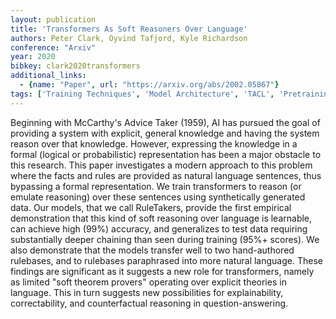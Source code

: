 ```yaml
---
layout: publication
title: 'Transformers As Soft Reasoners Over Language'
authors: Peter Clark, Oyvind Tafjord, Kyle Richardson
conference: "Arxiv"
year: 2020
bibkey: clark2020transformers
additional_links:
  - {name: "Paper", url: "https://arxiv.org/abs/2002.05867"}
tags: ['Training Techniques', 'Model Architecture', 'TACL', 'Pretraining Methods', 'Interpretability', 'Transformer', 'ACL', 'Interpretability and Explainability']
---
```

Beginning with McCarthy's Advice Taker (1959), AI has pursued the goal of
providing a system with explicit, general knowledge and having the system
reason over that knowledge. However, expressing the knowledge in a formal
(logical or probabilistic) representation has been a major obstacle to this
research. This paper investigates a modern approach to this problem where the
facts and rules are provided as natural language sentences, thus bypassing a
formal representation. We train transformers to reason (or emulate reasoning)
over these sentences using synthetically generated data. Our models, that we
call RuleTakers, provide the first empirical demonstration that this kind of
soft reasoning over language is learnable, can achieve high (99%) accuracy, and
generalizes to test data requiring substantially deeper chaining than seen
during training (95%+ scores). We also demonstrate that the models transfer
well to two hand-authored rulebases, and to rulebases paraphrased into more
natural language. These findings are significant as it suggests a new role for
transformers, namely as limited "soft theorem provers" operating over explicit
theories in language. This in turn suggests new possibilities for
explainability, correctability, and counterfactual reasoning in
question-answering.
